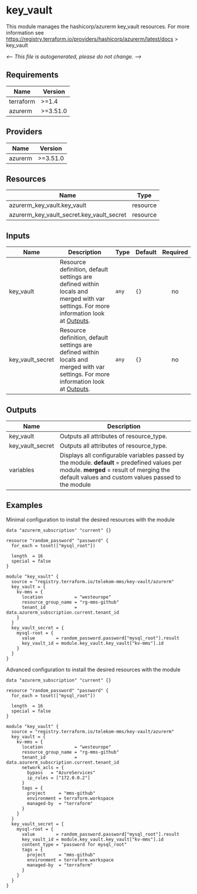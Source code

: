 <!-- BEGIN_TF_DOCS -->
# key_vault

This module manages the hashicorp/azurerm key_vault resources.
For more information see https://registry.terraform.io/providers/hashicorp/azurerm/latest/docs > key_vault

_<-- This file is autogenerated, please do not change. -->_

## Requirements

| Name | Version |
|------|---------|
| terraform | >=1.4 |
| azurerm | >=3.51.0 |

## Providers

| Name | Version |
|------|---------|
| azurerm | >=3.51.0 |

## Resources

| Name | Type |
|------|------|
| azurerm_key_vault.key_vault | resource |
| azurerm_key_vault_secret.key_vault_secret | resource |

## Inputs

| Name | Description | Type | Default | Required |
|------|-------------|------|---------|:--------:|
| key_vault | Resource definition, default settings are defined within locals and merged with var settings. For more information look at [Outputs](#Outputs). | `any` | `{}` | no |
| key_vault_secret | Resource definition, default settings are defined within locals and merged with var settings. For more information look at [Outputs](#Outputs). | `any` | `{}` | no |

## Outputs

| Name | Description |
|------|-------------|
| key_vault | Outputs all attributes of resource_type. |
| key_vault_secret | Outputs all attributes of resource_type. |
| variables | Displays all configurable variables passed by the module. __default__ = predefined values per module. __merged__ = result of merging the default values and custom values passed to the module |

## Examples

Minimal configuration to install the desired resources with the module

```hcl
data "azurerm_subscription" "current" {}

resource "random_password" "password" {
  for_each = toset(["mysql_root"])

  length  = 16
  special = false
}

module "key_vault" {
  source = "registry.terraform.io/telekom-mms/key-vault/azurerm"
  key_vault = {
    kv-mms = {
      location            = "westeurope"
      resource_group_name = "rg-mms-github"
      tenant_id           = data.azurerm_subscription.current.tenant_id
    }
  }
  key_vault_secret = {
    mysql-root = {
      value        = random_password.password["mysql_root"].result
      key_vault_id = module.key_vault.key_vault["kv-mms"].id
    }
  }
}
```

Advanced configuration to install the desired resources with the module

```hcl
data "azurerm_subscription" "current" {}

resource "random_password" "password" {
  for_each = toset(["mysql_root"])

  length  = 16
  special = false
}

module "key_vault" {
  source = "registry.terraform.io/telekom-mms/key-vault/azurerm"
  key_vault = {
    kv-mms = {
      location            = "westeurope"
      resource_group_name = "rg-mms-github"
      tenant_id           = data.azurerm_subscription.current.tenant_id
      network_acls = {
        bypass   = "AzureServices"
        ip_rules = ["172.0.0.2"]
      }
      tags = {
        project     = "mms-github"
        environment = terraform.workspace
        managed-by  = "terraform"
      }
    }
  }
  key_vault_secret = {
    mysql-root = {
      value        = random_password.password["mysql_root"].result
      key_vault_id = module.key_vault.key_vault["kv-mms"].id
      content_type = "password for mysql_root"
      tags = {
        project     = "mms-github"
        environment = terraform.workspace
        managed-by  = "terraform"
      }
    }
  }
}
```
<!-- END_TF_DOCS -->